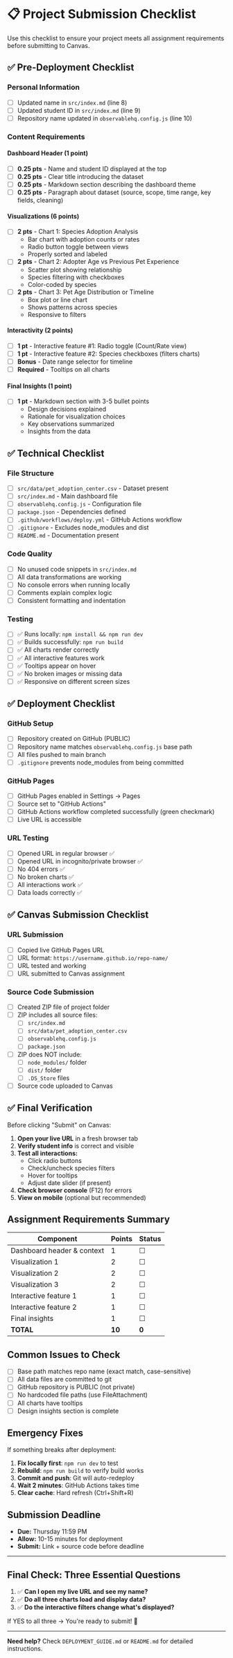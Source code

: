 # 📋 Project Submission Checklist

Use this checklist to ensure your project meets all assignment requirements before submitting to Canvas.

## ✅ Pre-Deployment Checklist

### Personal Information
- [ ] Updated name in `src/index.md` (line 8)
- [ ] Updated student ID in `src/index.md` (line 9)
- [ ] Repository name updated in `observablehq.config.js` (line 10)

### Content Requirements

#### Dashboard Header (1 point)
- [ ] **0.25 pts** - Name and student ID displayed at the top
- [ ] **0.25 pts** - Clear title introducing the dataset
- [ ] **0.25 pts** - Markdown section describing the dashboard theme
- [ ] **0.25 pts** - Paragraph about dataset (source, scope, time range, key fields, cleaning)

#### Visualizations (6 points)
- [ ] **2 pts** - Chart 1: Species Adoption Analysis
  - Bar chart with adoption counts or rates
  - Radio button toggle between views
  - Properly sorted and labeled
- [ ] **2 pts** - Chart 2: Adopter Age vs Previous Pet Experience
  - Scatter plot showing relationship
  - Species filtering with checkboxes
  - Color-coded by species
- [ ] **2 pts** - Chart 3: Pet Age Distribution or Timeline
  - Box plot or line chart
  - Shows patterns across species
  - Responsive to filters

#### Interactivity (2 points)
- [ ] **1 pt** - Interactive feature #1: Radio toggle (Count/Rate view)
- [ ] **1 pt** - Interactive feature #2: Species checkboxes (filters charts)
- [ ] **Bonus** - Date range selector for timeline
- [ ] **Required** - Tooltips on all charts

#### Final Insights (1 point)
- [ ] **1 pt** - Markdown section with 3-5 bullet points
  - Design decisions explained
  - Rationale for visualization choices
  - Key observations summarized
  - Insights from the data

## ✅ Technical Checklist

### File Structure
- [ ] `src/data/pet_adoption_center.csv` - Dataset present
- [ ] `src/index.md` - Main dashboard file
- [ ] `observablehq.config.js` - Configuration file
- [ ] `package.json` - Dependencies defined
- [ ] `.github/workflows/deploy.yml` - GitHub Actions workflow
- [ ] `.gitignore` - Excludes node_modules and dist
- [ ] `README.md` - Documentation present

### Code Quality
- [ ] No unused code snippets in `src/index.md`
- [ ] All data transformations are working
- [ ] No console errors when running locally
- [ ] Comments explain complex logic
- [ ] Consistent formatting and indentation

### Testing
- [ ] ✅ Runs locally: `npm install && npm run dev`
- [ ] ✅ Builds successfully: `npm run build`
- [ ] ✅ All charts render correctly
- [ ] ✅ All interactive features work
- [ ] ✅ Tooltips appear on hover
- [ ] ✅ No broken images or missing data
- [ ] ✅ Responsive on different screen sizes

## ✅ Deployment Checklist

### GitHub Setup
- [ ] Repository created on GitHub (PUBLIC)
- [ ] Repository name matches `observablehq.config.js` base path
- [ ] All files pushed to main branch
- [ ] `.gitignore` prevents node_modules from being committed

### GitHub Pages
- [ ] GitHub Pages enabled in Settings → Pages
- [ ] Source set to "GitHub Actions"
- [ ] GitHub Actions workflow completed successfully (green checkmark)
- [ ] Live URL is accessible

### URL Testing
- [ ] Opened URL in regular browser ✅
- [ ] Opened URL in incognito/private browser ✅
- [ ] No 404 errors ✅
- [ ] No broken charts ✅
- [ ] All interactions work ✅
- [ ] Data loads correctly ✅

## ✅ Canvas Submission Checklist

### URL Submission
- [ ] Copied live GitHub Pages URL
- [ ] URL format: `https://username.github.io/repo-name/`
- [ ] URL tested and working
- [ ] URL submitted to Canvas assignment

### Source Code Submission
- [ ] Created ZIP file of project folder
- [ ] ZIP includes all source files:
  - [ ] `src/index.md`
  - [ ] `src/data/pet_adoption_center.csv`
  - [ ] `observablehq.config.js`
  - [ ] `package.json`
- [ ] ZIP does NOT include:
  - [ ] `node_modules/` folder
  - [ ] `dist/` folder
  - [ ] `.DS_Store` files
- [ ] Source code uploaded to Canvas

## ✅ Final Verification

Before clicking "Submit" on Canvas:

1. **Open your live URL** in a fresh browser tab
2. **Verify student info** is correct and visible
3. **Test all interactions:**
   - Click radio buttons
   - Check/uncheck species filters
   - Hover for tooltips
   - Adjust date slider (if present)
4. **Check browser console** (F12) for errors
5. **View on mobile** (optional but recommended)

## Assignment Requirements Summary

| Component | Points | Status |
|-----------|--------|--------|
| Dashboard header & context | 1 | ☐ |
| Visualization 1 | 2 | ☐ |
| Visualization 2 | 2 | ☐ |
| Visualization 3 | 2 | ☐ |
| Interactive feature 1 | 1 | ☐ |
| Interactive feature 2 | 1 | ☐ |
| Final insights | 1 | ☐ |
| **TOTAL** | **10** | **0** |

## Common Issues to Check

- [ ] Base path matches repo name (exact match, case-sensitive)
- [ ] All data files are committed to git
- [ ] GitHub repository is PUBLIC (not private)
- [ ] No hardcoded file paths (use FileAttachment)
- [ ] All charts have tooltips
- [ ] Design insights section is complete

## Emergency Fixes

If something breaks after deployment:

1. **Fix locally first**: `npm run dev` to test
2. **Rebuild**: `npm run build` to verify build works
3. **Commit and push**: Git will auto-redeploy
4. **Wait 2 minutes**: GitHub Actions takes time
5. **Clear cache**: Hard refresh (Ctrl+Shift+R)

## Submission Deadline

- **Due:** Thursday 11:59 PM
- **Allow:** 10-15 minutes for deployment
- **Submit:** Link + source code before deadline

---

## Final Check: Three Essential Questions

1. ✅ **Can I open my live URL and see my name?**
2. ✅ **Do all three charts load and display data?**
3. ✅ **Do the interactive filters change what's displayed?**

If YES to all three → You're ready to submit! 🎉

---

**Need help?** Check `DEPLOYMENT_GUIDE.md` or `README.md` for detailed instructions.
